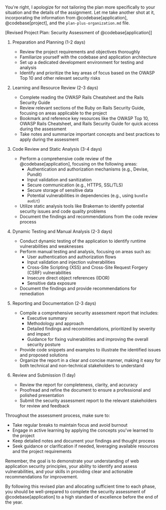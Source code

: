 You're right, I apologize for not tailoring the plan more specifically to your situation and the details of the assignment. Let me take another shot at it, incorporating the information from @codebase[application], @codebase[project], and the `plan-plus-organization.md` file.

[Revised Project Plan: Security Assessment of @codebase[application]]

1. Preparation and Planning (1-2 days)
   - Review the project requirements and objectives thoroughly
   - Familiarize yourself with the codebase and application architecture
   - Set up a dedicated development environment for testing and analysis
   - Identify and prioritize the key areas of focus based on the OWASP Top 10 and other relevant security risks

2. Learning and Resource Review (2-3 days)
   - Complete reading the OWASP Rails Cheatsheet and the Rails Security Guide
   - Review relevant sections of the Ruby on Rails Security Guide, focusing on areas applicable to the project
   - Bookmark and reference key resources like the OWASP Top 10, OWASP Rails Cheatsheet, and Rails Security Guide for quick access during the assessment
   - Take notes and summarize important concepts and best practices to apply during the assessment

3. Code Review and Static Analysis (3-4 days)
   - Perform a comprehensive code review of the @codebase[application], focusing on the following areas:
     - Authentication and authorization mechanisms (e.g., Devise, Pundit)
     - Input validation and sanitization
     - Secure communication (e.g., HTTPS, SSL/TLS)
     - Secure storage of sensitive data
     - Potential vulnerabilities in dependencies (e.g., using `bundle audit`)
   - Utilize static analysis tools like Brakeman to identify potential security issues and code quality problems
   - Document the findings and recommendations from the code review process

4. Dynamic Testing and Manual Analysis (2-3 days)
   - Conduct dynamic testing of the application to identify runtime vulnerabilities and weaknesses
   - Perform manual testing and analysis, focusing on areas such as:
     - User authentication and authorization flows
     - Input validation and injection vulnerabilities
     - Cross-Site Scripting (XSS) and Cross-Site Request Forgery (CSRF) vulnerabilities
     - Insecure direct object references (IDOR)
     - Sensitive data exposure
   - Document the findings and provide recommendations for remediation

5. Reporting and Documentation (2-3 days)
   - Compile a comprehensive security assessment report that includes:
     - Executive summary
     - Methodology and approach
     - Detailed findings and recommendations, prioritized by severity and impact
     - Guidance for fixing vulnerabilities and improving the overall security posture
   - Provide code snippets and examples to illustrate the identified issues and proposed solutions
   - Organize the report in a clear and concise manner, making it easy for both technical and non-technical stakeholders to understand

6. Review and Submission (1 day)
   - Review the report for completeness, clarity, and accuracy
   - Proofread and refine the document to ensure a professional and polished presentation
   - Submit the security assessment report to the relevant stakeholders for review and feedback

Throughout the assessment process, make sure to:
- Take regular breaks to maintain focus and avoid burnout
- Engage in active learning by applying the concepts you've learned to the project
- Keep detailed notes and document your findings and thought process
- Seek guidance or clarification if needed, leveraging available resources and the project requirements

Remember, the goal is to demonstrate your understanding of web application security principles, your ability to identify and assess vulnerabilities, and your skills in providing clear and actionable recommendations for improvement.

By following this revised plan and allocating sufficient time to each phase, you should be well-prepared to complete the security assessment of @codebase[application] to a high standard of excellence before the end of the year.

